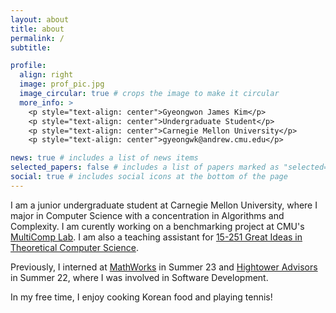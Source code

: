 ```yaml
---
layout: about
title: about
permalink: /
subtitle:

profile:
  align: right
  image: prof_pic.jpg
  image_circular: true # crops the image to make it circular
  more_info: >
    <p style="text-align: center">Gyeongwon James Kim</p>
    <p style="text-align: center">Undergraduate Student</p>
    <p style="text-align: center">Carnegie Mellon University</p>
    <p style="text-align: center">gyeongwk@andrew.cmu.edu</p>

news: true # includes a list of news items
selected_papers: false # includes a list of papers marked as "selected={true}"
social: true # includes social icons at the bottom of the page
---
```


I am a junior undergraduate student at Carnegie Mellon University, where I major in Computer Science with a concentration in Algorithms and Complexity. I am curently working on a benchmarking project at CMU's [MultiComp Lab](https://multicomp.cs.cmu.edu/). I am also a teaching assistant for [15-251 Great Ideas in Theoretical Computer Science](https://www.cs251.com/).  

Previously, I interned at [MathWorks](www.mathworks.com) in Summer 23 and [Hightower Advisors](www.hightoweradvisors.com) in Summer 22, where I was involved in Software Development.

In my free time, I enjoy cooking Korean food and playing tennis!